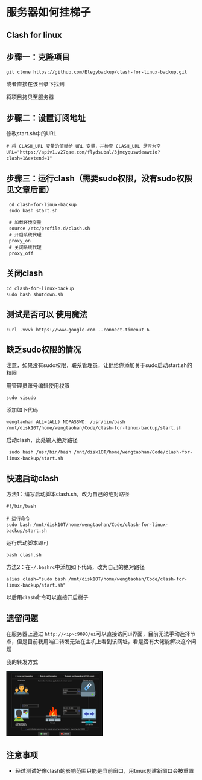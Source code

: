 # 服务器如何挂梯子

## Clash for linux

## 步骤一：克隆项目

```ssh
git clone https://github.com/Elegybackup/clash-for-linux-backup.git
```

或者直接在该目录下找到

将项目拷贝至服务器

## 步骤二：设置订阅地址

修改start.sh中的URL

```shell
# 将 CLASH_URL 变量的值赋给 URL 变量，并检查 CLASH_URL 是否为空
URL="https://apiv1.v27qae.com/flydsubal/3jmcyquswdeawcio?clash=1&extend=1"
```

## 步骤三：运行clash（需要sudo权限，没有sudo权限见文章后面）

```shell
 cd clash-for-linux-backup
 sudo bash start.sh
```

```shell
 # 加载环境变量
 source /etc/profile.d/clash.sh
 # 开启系统代理
 proxy_on
 # 关闭系统代理
 proxy_off
```

## 关闭clash

```shell
cd clash-for-linux-backup
sudo bash shutdown.sh
```

## 测试是否可以 使用魔法

```shell
curl -vvvk https://www.google.com --connect-timeout 6
```

## 缺乏sudo权限的情况

注意，如果没有sudo权限，联系管理员，让他给你添加关于sudo启动start.sh的权限

用管理员账号编辑使用权限

```shell
sudo visudo
```

添加如下代码

```shell
wengtaohan ALL=(ALL) NOPASSWD: /usr/bin/bash /mnt/disk10T/home/wengtaohan/Code/clash-for-linux-backup/start.sh
```

启动clash，此处输入绝对路径

```shell
 sudo bash /usr/bin/bash /mnt/disk10T/home/wengtaohan/Code/clash-for-linux-backup/start.sh
```

## 快速启动clash

方法1：编写启动脚本clash.sh，改为自己的绝对路径

```shell
#!/bin/bash

# 运行命令
sudo bash /mnt/disk10T/home/wengtaohan/Code/clash-for-linux-backup/start.sh
```

运行启动脚本即可

```shell
bash clash.sh
```

方法2：在``~/.bashrc``中添加如下代码，改为自己的绝对路径

```shell
alias clash="sudo bash /mnt/disk10T/home/wengtaohan/Code/clash-for-linux-backup/start.sh"
```

以后用``clash``命令可以直接开启梯子



## 遗留问题

在服务器上通过 ``http://<ip>:9090/ui``可以直接访问ui界面，目前无法手动选择节点，但是目前我用端口转发无法在主机上看到该网址，看是否有大佬能解决这个问题

我的转发方式

<img src="./image/%E6%9C%8D%E5%8A%A1%E5%99%A8%E5%A6%82%E4%BD%95%E6%8C%82%E6%A2%AF%E5%AD%90/image-20231210122222207.png" alt="image-20231210122222207" style="zoom: 25%;" />

## 注意事项

- 经过测试好像clash的影响范围只能是当前窗口，用tmux创建新窗口会被重置